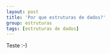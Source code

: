```yaml
---
layout: post
title: 'Por que estruturas de dados?'
group: estruturas
tags: [estruturas de dados]
---
```


Teste :-)